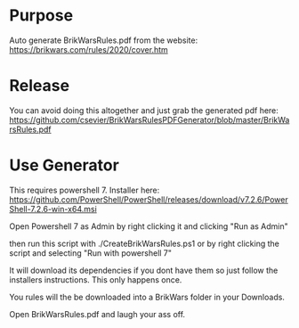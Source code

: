 
Purpose
=======
Auto generate BrikWarsRules.pdf from the website: https://brikwars.com/rules/2020/cover.htm


Release
=======
You can avoid doing this altogether and just grab the generated pdf here:
https://github.com/csevier/BrikWarsRulesPDFGenerator/blob/master/BrikWarsRules.pdf 


Use Generator
=============
This requires powershell 7. Installer here:
https://github.com/PowerShell/PowerShell/releases/download/v7.2.6/PowerShell-7.2.6-win-x64.msi

Open Powershell 7 as Admin by right clicking it and clicking "Run as Admin"

then run this script with ./CreateBrikWarsRules.ps1 or by right clicking the script and selecting "Run with powershell 7"

It will download its dependencies if you dont have them so just follow the installers instructions. This only happens once.

You rules will the be downloaded into a BrikWars folder in your Downloads.

Open BrikWarsRules.pdf and laugh your ass off.
